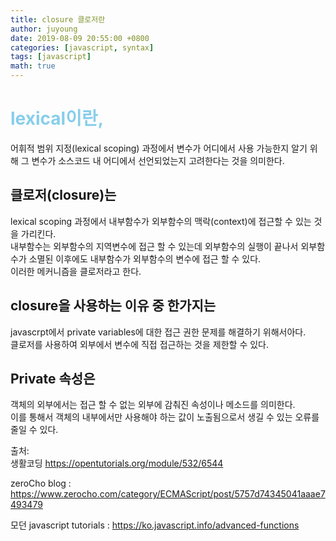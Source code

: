 ```yaml
---
title: closure 클로저란
author: juyoung
date: 2019-08-09 20:55:00 +0800
categories: [javascript, syntax]
tags: [javascript]
math: true
---
```



# <font color=skyblue>lexical이란,</font>  
  어휘적 범위 지정(lexical scoping) 과정에서 변수가 어디에서 사용 가능한지 알기 위해 그 변수가 소스코드 내 어디에서 선언되었는지 고려한다는 것을 의미한다. 


## 클로저(closure)는  
 lexical scoping 과정에서 내부함수가 외부함수의 맥락(context)에 접근할 수 있는 것을 가리킨다.  
 내부함수는 외부함수의 지역변수에 접근 할 수 있는데 외부함수의 실행이 끝나서 외부함수가 소멸된 이후에도 내부함수가 외부함수의 변수에 접근 할 수 있다.  
이러한 메커니즘을 클로저라고 한다. 

## closure을 사용하는 이유 중 한가지는   
javascrpt에서 private variables에 대한 접근 권한 문제를 해결하기 위해서아다.  
클로저를 사용하여 외부에서 변수에 직접 접근하는 것을 제한할 수 있다.  

## Private 속성은 
객체의 외부에서는 접근 할 수 없는 외부에 감춰진 속성이나 메소드를 의미한다.   
이를 통해서 객체의 내부에서만 사용해야 하는 값이 노출됨으로서 생길 수 있는 오류를 줄일 수 있다.

출처:   
생활코딩 <https://opentutorials.org/module/532/6544>  

zeroCho blog : <https://www.zerocho.com/category/ECMAScript/post/5757d74345041aaae7493479>

모던 javascript tutorials : <https://ko.javascript.info/advanced-functions>
